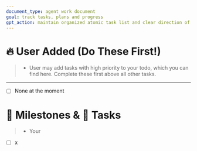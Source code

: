```yaml
---
document_type: agent work document
goal: track tasks, plans and progress
gpt_action: maintain organized atomic task list and clear direction of ongoing work
---
```


# 🔥 User Added (Do These First!)
> - User may add tasks with high priority to your todo, which you can find here. Complete these first above all other tasks.
---
- [ ] None at the moment

# 🚀 Milestones & 📝 Tasks
> - Your 
- [ ] x

<!--
# 🌊 Development Workflow

## 🧱 Planning

1. [[User]] gives [[input]]
2. [[GPT Agent]] start with [[research solution]] based on [[input]]
	1. [[research solution]]
		1. Scan codebase
		2. Scan documentation
		3. Scan user input
		4. Ask clarifying questions
3. [[GPT Agent]] [[create plan]]
	1. [[create plan]]
		1. Create clear step-by-step list of [[chronological atomic tasks]]
		2. Divide tasks under [[clear milestones]]
		3. Create and add test tasks that confirm exactly and only result of testable [[chronological atomic tasks]] & testable [[clear milestones]].
4. [[GPT Agent]] presents plan
5. [[User]] and [[GPT Agent]] enter [[feedback loop]]
	1. [[feedback loop]]
		1. IF [[User]] gives feedback
			1. [[GPT Agent]] process feedback
		2. [[User]] and [[GPT Agent]] repeat until [[User]] approves
6. [[GPT Agent]] starts with implementation of plan

## 🛠️ Implementation

1. [[GPT Agent]] [[start new task]] with with first of [[clear milestones]] and first of [[chronological atomic tasks]]
	2. [[start new task]]
		1. IF [[Task is first of new milestone]]
			1. [[GPT Agent]] confirms approach
			2. [[User]] and [[GPT Agent]] enter [[feedback loop]]
			3. [[GPT Agent]] start with implementation of task
		2. [[GPT Agent]] completes task
			1. IF [[Task is test]]
				1. [[GPT Agent]] starts [[testing process]]
					1. IF [[Tests fail]]
						1. [[GPT Agent]] analyses first failing test
						2. [[GPT Agent]] [[research solution]] to create [[fix test approach]]
						3. [[User]] and [[GPT Agent]] enter [[feedback loop]]
						4. [[GPT Agent]] start with implementation of [[fix test approach]]
						5. [[GPT Agent]] repeats [[testing process]]
		3. [[GPT Agent]] updates [[_your-todo-list]]
		4. [[GPT Agent]] [[start new task]]

## 🚀 Release

1. [[GPT Agent]] starts [[testing process]]
2. [[GPT Agent]] presents summary of all work done to [[User]]
3. [[GPT Agent]] and [[User]] enter [[feedback loop]]
4. [[GPT Agent]] asks [[User]] for release process
5. [[GPT Agent]] is a hero
-->